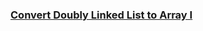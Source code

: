### [Convert Doubly Linked List to Array I](https://leetcode.com/problems/convert-doubly-linked-list-to-array-i)

